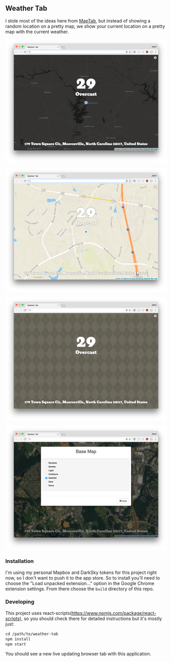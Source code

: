## Weather Tab

I stole most of the ideas here from [MapTab](https://github.com/bsudekum/MapTab), but instead of showing a random location on a pretty map, we show your current location on a pretty map with the current weather.

![](screenshots/1.png)

![](screenshots/2.png)

![](screenshots/3.png)

![](screenshots/4.png)

### Installation

I'm using my personal Mapbox and DarkSky tokens for this project right now, so I don't want to push it to the app store. So to install you'll need to choose the "Load unpacked extension..." option in the Google Chrome extension settings. From there choose the `build` directory of this repo.

### Developing

This project uses react-scripts(https://www.npmjs.com/package/react-scripts), so you should check there for detailed instructions but it's mostly just:

```
cd /path/to/weather-tab
npm install
npm start
```

You should see a new live updating browser tab with this application.
